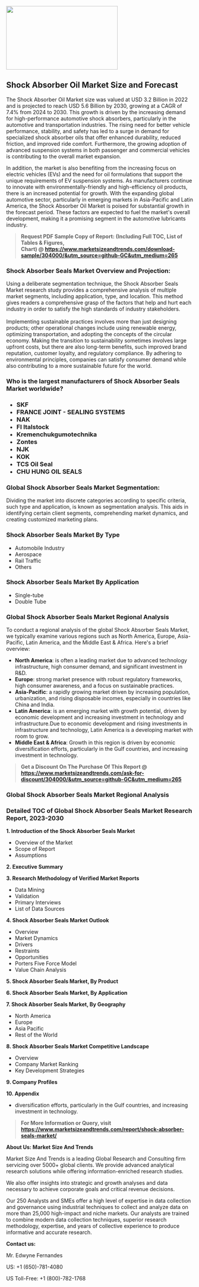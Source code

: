 <p><img class="alignnone size-medium wp-image-20088" src="https://ffe5etoiles.com/wp-content/uploads/2024/12/MST1-300x171.png" alt="" width="300" height="171" /></p><h2>Shock Absorber Oil Market Size and Forecast</h2><p>The Shock Absorber Oil Market size was valued at USD 3.2 Billion in 2022 and is projected to reach USD 5.6 Billion by 2030, growing at a CAGR of 7.4% from 2024 to 2030. This growth is driven by the increasing demand for high-performance automotive shock absorbers, particularly in the automotive and transportation industries. The rising need for better vehicle performance, stability, and safety has led to a surge in demand for specialized shock absorber oils that offer enhanced durability, reduced friction, and improved ride comfort. Furthermore, the growing adoption of advanced suspension systems in both passenger and commercial vehicles is contributing to the overall market expansion. </p><p>In addition, the market is also benefiting from the increasing focus on electric vehicles (EVs) and the need for oil formulations that support the unique requirements of EV suspension systems. As manufacturers continue to innovate with environmentally-friendly and high-efficiency oil products, there is an increased potential for growth. With the expanding global automotive sector, particularly in emerging markets in Asia-Pacific and Latin America, the Shock Absorber Oil Market is poised for substantial growth in the forecast period. These factors are expected to fuel the market's overall development, making it a promising segment in the automotive lubricants industry.</p></p><blockquote id="" class=""><strong>Request PDF Sample Copy of Report: (Including Full TOC, List of Tables &amp; Figures, Chart)&nbsp;@&nbsp;<strong><a href="https://www.marketsizeandtrends.com/download-sample/304000/&utm_source=github-GC&utm_medium=265" target="_blank">https://www.marketsizeandtrends.com/download-sample/304000/&utm_source=github-GC&utm_medium=265</a></strong></strong></blockquote><h3 id="" class="">Shock Absorber Seals Market&nbsp;Overview and Projection:</h3><p id="" class="">Using a deliberate segmentation technique, the Shock Absorber Seals Market research study provides a comprehensive analysis of multiple market segments, including application, type, and location. This method gives readers a comprehensive grasp of the factors that help and hurt each industry in order to satisfy the high standards of industry stakeholders. <br /> <br />Implementing sustainable practices involves more than just designing products; other operational changes include using renewable energy, optimizing transportation, and adopting the concepts of the circular economy. Making the transition to sustainability sometimes involves large upfront costs, but there are also long-term benefits, such improved brand reputation, customer loyalty, and regulatory compliance. By adhering to environmental principles, companies can satisfy consumer demand while also contributing to a more sustainable future for the world.</p><h3 id="" class="">Who is the largest manufacturers of&nbsp;Shock Absorber Seals Market worldwide?</h3><h3 class=""><p><ul><li>SKF </li><li> FRANCE JOINT - SEALING SYSTEMS </li><li> NAK </li><li> FI Italstock </li><li> Kremenchukgumotechnika </li><li> Zontes </li><li> NJK </li><li> KOK </li><li> TCS Oil Seal </li><li> CHU HUNG OIL SEALS</li></ul></p></h3><h3 id="" class="">Global&nbsp;Shock Absorber Seals Market Segmentation:</h3><p id="" class="">Dividing the market into discrete categories according to specific criteria, such type and application, is known as segmentation analysis. This aids in identifying certain client segments, comprehending market dynamics, and creating customized marketing plans.</p><h3 id="" class="">Shock Absorber Seals Market&nbsp;By Type</h3><p><p><ul><li>Automobile Industry</li><li> Aerospace</li><li> Rail Traffic</li><li> Others</p></li></ul></p></p><h3 id="" class="">Shock Absorber Seals Market&nbsp;By Application</h3><p class=""><p><ul><li>Single-tube</li><li> Double Tube</li></ul></p></p><h3 id="" class="">Global Shock Absorber Seals Market Regional Analysis</h3><p id="" class="">To conduct a regional analysis of the global Shock Absorber Seals Market, we typically examine various regions such as North America, Europe, Asia-Pacific, Latin America, and the Middle East &amp; Africa. Here's a brief overview:</p><ul><li><strong>North America</strong>: is often a leading market due to advanced technology infrastructure, high consumer demand, and significant investment in R&amp;D.</li><li><strong>Europe</strong>: strong market presence with robust regulatory frameworks, high consumer awareness, and a focus on sustainable practices.</li><li><strong>Asia-Pacific</strong>: a rapidly growing market driven by increasing population, urbanization, and rising disposable incomes, especially in countries like China and India.</li><li><strong>Latin America</strong>: is an emerging market with growth potential, driven by economic development and increasing investment in technology and infrastructure.Due to economic development and rising investments in infrastructure and technology, Latin America is a developing market with room to grow.</li><li><strong>Middle East &amp; Africa</strong>: Growth in this region is driven by economic diversification efforts, particularly in the Gulf countries, and increasing investment in technology.</li></ul><blockquote id="" class=""><strong>Get a Discount On The Purchase Of This Report @ <strong><a href="https://www.marketsizeandtrends.com/ask-for-discount/304000/&utm_source=github-GC&utm_medium=265" target="_blank">https://www.marketsizeandtrends.com/ask-for-discount/304000/&utm_source=github-GC&utm_medium=265</a></strong></strong></blockquote><h3 id="" class="">Global Shock Absorber Seals Market Regional Analysis</h3><h3 id="" class="">Detailed TOC of Global Shock Absorber Seals Market Research Report, 2023-2030</h3><p id="" class=""><strong>1. Introduction of the Shock Absorber Seals Market</strong></p><ul><li>Overview of the Market</li><li>Scope of Report</li><li>Assumptions</li></ul><p id="" class=""><strong>2. Executive Summary</strong></p><p id="" class=""><strong>3. Research Methodology of Verified Market Reports</strong></p><ul><li>Data Mining</li><li>Validation</li><li>Primary Interviews</li><li>List of Data Sources</li></ul><p id="" class=""><strong>4. Shock Absorber Seals Market Outlook</strong></p><ul><li>Overview</li><li>Market Dynamics</li><li>Drivers</li><li>Restraints</li><li>Opportunities</li><li>Porters Five Force Model</li><li>Value Chain Analysis</li></ul><p id="" class=""><strong>5. Shock Absorber Seals Market, By Product</strong></p><p id="" class=""><strong>6. Shock Absorber Seals Market, By Application</strong></p><p id="" class=""><strong>7. Shock Absorber Seals Market, By Geography</strong></p><ul><li>North America</li><li>Europe</li><li>Asia Pacific</li><li>Rest of the World</li></ul><p id="" class=""><strong>8. Shock Absorber Seals Market Competitive Landscape</strong></p><ul><li>Overview</li><li>Company Market Ranking</li><li>Key Development Strategies</li></ul><p id="" class=""><strong>9. Company Profiles</strong></p><p id="" class=""><strong>10. Appendix</strong></p><ul><li>diversification efforts, particularly in the Gulf countries, and increasing investment in technology.</li></ul><blockquote id="" class=""><strong>For More Information or Query, visit <strong><strong><a href="https://www.marketsizeandtrends.com/report/shock-absorber-seals-market/" target="_blank">https://www.marketsizeandtrends.com/report/shock-absorber-seals-market/</a></strong></strong></strong></blockquote><p id="" class=""><strong>About Us: Market Size And Trends</strong></p><p id="" class="">Market Size And Trends is a leading Global Research and Consulting firm servicing over 5000+ global clients. We provide advanced analytical research solutions while offering information-enriched research studies.</p><p id="" class="">We also offer insights into strategic and growth analyses and data necessary to achieve corporate goals and critical revenue decisions.</p><p id="" class="">Our 250 Analysts and SMEs offer a high level of expertise in data collection and governance using industrial techniques to collect and analyze data on more than 25,000 high-impact and niche markets. Our analysts are trained to combine modern data collection techniques, superior research methodology, expertise, and years of collective experience to produce informative and accurate research.</p><p id="" class=""><strong>Contact us:</strong></p><p id="" class="">Mr. Edwyne Fernandes</p><p id="" class="">US: +1 (650)-781-4080</p><p id="" class="">US Toll-Free: +1 (800)-782-1768</p>
